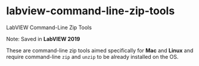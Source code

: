 # labview-command-line-zip-tools
LabVIEW Command-Line Zip Tools

Note: Saved in **LabVIEW 2019**

These are command-line zip tools aimed specifically for **Mac** and **Linux** and require command-line `zip` and `unzip` to be already installed on the OS.
